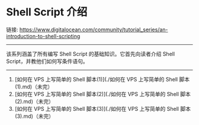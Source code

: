 # Shell Script 介绍

链接: https://www.digitalocean.com/community/tutorial_series/an-introduction-to-shell-scripting

---

该系列涵盖了所有编写 Shell Script 的基础知识。它首先向读者介绍 Shell Script，并教他们如何写条件语句。

---

1. [如何在 VPS 上写简单的 Shell 脚本(1)](./如何在 VPS 上写简单的 Shell 脚本\(1\).md)（未完）
2. [如何在 VPS 上写简单的 Shell 脚本(2)](./如何在 VPS 上写简单的 Shell 脚本\(2\).md)（未完）
3. [如何在 VPS 上写简单的 Shell 脚本(3)](./如何在 VPS 上写简单的 Shell 脚本\(3\).md)（未完）

